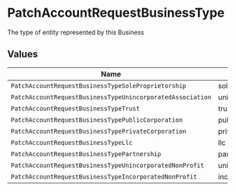 # PatchAccountRequestBusinessType

The type of entity represented by this Business


## Values

| Name                                                       | Value                                                      |
| ---------------------------------------------------------- | ---------------------------------------------------------- |
| `PatchAccountRequestBusinessTypeSoleProprietorship`        | soleProprietorship                                         |
| `PatchAccountRequestBusinessTypeUnincorporatedAssociation` | unincorporatedAssociation                                  |
| `PatchAccountRequestBusinessTypeTrust`                     | trust                                                      |
| `PatchAccountRequestBusinessTypePublicCorporation`         | publicCorporation                                          |
| `PatchAccountRequestBusinessTypePrivateCorporation`        | privateCorporation                                         |
| `PatchAccountRequestBusinessTypeLlc`                       | llc                                                        |
| `PatchAccountRequestBusinessTypePartnership`               | partnership                                                |
| `PatchAccountRequestBusinessTypeUnincorporatedNonProfit`   | unincorporatedNonProfit                                    |
| `PatchAccountRequestBusinessTypeIncorporatedNonProfit`     | incorporatedNonProfit                                      |
